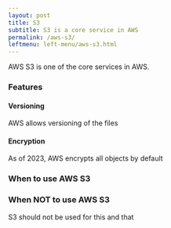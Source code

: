 ```yaml
---
layout: post
title: S3
subtitle: S3 is a core service in AWS
permalink: /aws-s3/
leftmenu: left-menu/aws-s3.html
---
```



AWS S3 is one of the core services in AWS.

### Features

#### Versioning
AWS allows versioning of the files

#### Encryption
As of 2023, AWS encrypts all objects by default


### When to use AWS S3


### When NOT to use AWS S3
S3 should not be used for this and that


